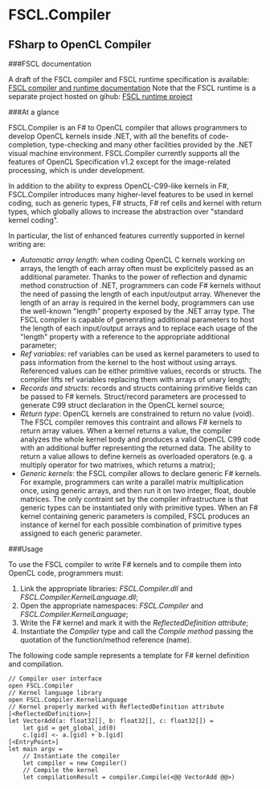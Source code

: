FSCL.Compiler
=============

FSharp to OpenCL Compiler
-------------------------

###FSCL documentation

A draft of the FSCL compiler and FSCL runtime specification is available: 
[FSCL compiler and runtime documentation](https://github.com/GabrieleCocco/FSCL.Compiler/blob/master/FSCL%20Documentation%20v1.0.pdf)
Note that the FSCL runtime is a separate project hosted on gihub: [FSCL runtime project](https://github.com/GabrieleCocco/FSCL.Runtime)

###At a glance

FSCL.Compiler is an F# to OpenCL compiler that allows programmers to develop OpenCL kernels inside .NET, with all the benefits of 
code-completion, type-checking and many other facilities provided by the .NET visual machine environment.
FSCL.Compiler currently supports all the features of OpenCL Specification v1.2 except for the image-related processing, which is under development.

In addition to the ability to express OpenCL-C99-like kernels in F#, FSCL.Compiler introduces many higher-level features to be used in kernel coding, such as generic types, F# structs,
F# ref cells and kernel with return types, which globally allows to increase the abstraction over "standard kernel coding".

In particular, the list of enhanced features currently supported in kernel writing are:

+ *Automatic array length*: when coding OpenCL C kernels working on arrays, the length of each array often must be explicitely passed as an additional parameter. Thanks to the power of reflection and dynamic method construction of .NET, programmers can code F# kernels without the need of passing the length of each input/output array. Whenever the length of an array is required in the kernel body, programmers can use the well-known "length" property exposed by the .NET array type. The FSCL compiler is capable of genenrating additional parameters to host the length of each input/output arrays and to replace each usage of the "length" property with a reference to the appropriate additional parameter;
+ *Ref variables*: ref variables can be used as kernel parameters to used to pass information from the kernel to the host without using arrays. Referenced values can be either primitive values, records or structs. The compiler lifts ref variables replacing them with arrays of unary length;
+ *Records and structs*: records and structs containing primitive fields can be passed to F# kernels. Struct/record parameters are processed to generate C99 struct declaration in the OpenCL kernel source;
+ *Return type*: OpenCL kernels are constrained to return no value (void). The FSCL compiler removes this contraint and allows F# kernels to return array values. When a kernel returns a value, the compiler analyzes the whole kernel body and produces a valid OpenCL C99 code with an additional buffer representing the returned data. The ability to return a value allows to define kernels as overloaded operators (e.g. a multiply operator for two matrixes, which returns a matrix);
+ *Generic kernels*: the FSCL compiler allows to declare generic F# kernels. For example, programmers can write a parallel matrix multiplication once, using generic arrays, and then run it on two integer, float, double matrices. The only contraint set by the compiler infrastructure is that generic types can be instantiated only with primitive types.
When an F# kernel containing generic parameters is compiled, FSCL produces an instance of kernel for each possible combination of primitive types assigned to each generic parameter. 

###Usage

To use the FSCL compiler to write F# kernels and to compile them into OpenCL code, programmers must:

1. Link the appropriate libraries: *FSCL.Compiler.dll* and *FSCL.Compiler.KernelLanguage.dll*;
2. Open the appropriate namespaces: *FSCL.Compiler* and *FSCL.Compiler.KernelLanguage*;
3. Write the F# kernel and mark it with the *ReflectedDefinition attribute*;
4. Instantiate the *Compiler* type and call the *Compile method* passing the quotation of the function/method reference (name).

The following code sample represents a template for F# kernel definition and compilation.

    // Compiler user interface
    open FSCL.Compiler
    // Kernel language library
    open FSCL.Compiler.KernelLanguage
    // Kernel properly marked with ReflectedDefinition attribute
    [<ReflectedDefinition>]
    let VectorAdd(a: float32[], b: float32[], c: float32[]) =
        let gid = get_global_id(0)
        c.[gid] <- a.[gid] + b.[gid]
    [<EntryPoint>]
    let main argv =
        // Instantiate the compiler
        let compiler = new Compiler()
        // Compile the kernel
        let compilationResult = compiler.Compile(<@@ VectorAdd @@>)
        

